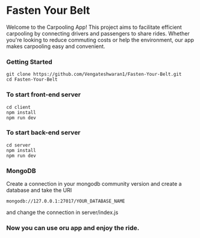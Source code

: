 # Fasten Your Belt
Welcome to the Carpooling App! This project aims to facilitate efficient carpooling by connecting drivers and passengers to share rides. Whether you're looking to reduce commuting costs or help the environment, our app makes carpooling easy and convenient.

### Getting Started
```
git clone https://github.com/Vengateshwaran1/Fasten-Your-Belt.git
cd Fasten-Your-Belt
```

### To start front-end server

```
cd client
npm install
npm run dev
```

### To start back-end server

```
cd server
npm install
npm run dev
```

### MongoDB

Create a connection in your mongodb community version and create a database and take the URI 
```
mongodb://127.0.0.1:27017/YOUR_DATABASE_NAME
```
and change the connection in server/index.js

### Now you can use oru app and enjoy the ride.

